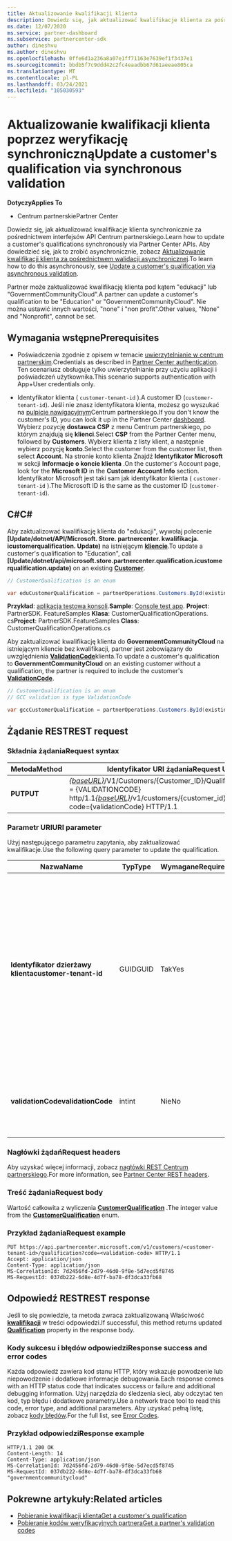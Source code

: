 ```yaml
---
title: Aktualizowanie kwalifikacji klienta
description: Dowiedz się, jak aktualizować kwalifikacje klienta za pośrednictwem synchronicznych ekranów lub przed sprawdzeniem, w tym adres skojarzony z profilem.
ms.date: 12/07/2020
ms.service: partner-dashboard
ms.subservice: partnercenter-sdk
author: dineshvu
ms.author: dineshvu
ms.openlocfilehash: 0ffe6d1a236a8a07e1ff71163e7639ef1f3437e1
ms.sourcegitcommit: bbdb5f7c9ddd42c2fc4eaadbb67d61aeeae805ca
ms.translationtype: MT
ms.contentlocale: pl-PL
ms.lasthandoff: 03/24/2021
ms.locfileid: "105030593"
---
```

# <a name="update-a-customers-qualification-via-synchronous-validation"></a><span data-ttu-id="fa3c3-103">Aktualizowanie kwalifikacji klienta poprzez weryfikację synchroniczną</span><span class="sxs-lookup"><span data-stu-id="fa3c3-103">Update a customer's qualification via synchronous validation</span></span>

<span data-ttu-id="fa3c3-104">**Dotyczy**</span><span class="sxs-lookup"><span data-stu-id="fa3c3-104">**Applies To**</span></span>

- <span data-ttu-id="fa3c3-105">Centrum partnerskie</span><span class="sxs-lookup"><span data-stu-id="fa3c3-105">Partner Center</span></span>

<span data-ttu-id="fa3c3-106">Dowiedz się, jak aktualizować kwalifikacje klienta synchronicznie za pośrednictwem interfejsów API Centrum partnerskiego.</span><span class="sxs-lookup"><span data-stu-id="fa3c3-106">Learn how to update a customer's qualifications synchronously via Partner Center APIs.</span></span> <span data-ttu-id="fa3c3-107">Aby dowiedzieć się, jak to zrobić asynchronicznie, zobacz [Aktualizowanie kwalifikacji klienta za pośrednictwem walidacji asynchronicznej](update-customer-qualification-asynchronous.md).</span><span class="sxs-lookup"><span data-stu-id="fa3c3-107">To learn how to do this asynchronously, see [Update a customer's qualification via asynchronous validation](update-customer-qualification-asynchronous.md).</span></span>

<span data-ttu-id="fa3c3-108">Partner może zaktualizować kwalifikację klienta pod kątem "edukacji" lub "GovernmentCommunityCloud".</span><span class="sxs-lookup"><span data-stu-id="fa3c3-108">A partner can update a customer's qualification to be "Education" or "GovernmentCommunityCloud".</span></span> <span data-ttu-id="fa3c3-109">Nie można ustawić innych wartości, "none" i "non profit".</span><span class="sxs-lookup"><span data-stu-id="fa3c3-109">Other values, "None" and "Nonprofit", cannot be set.</span></span>

## <a name="prerequisites"></a><span data-ttu-id="fa3c3-110">Wymagania wstępne</span><span class="sxs-lookup"><span data-stu-id="fa3c3-110">Prerequisites</span></span>

- <span data-ttu-id="fa3c3-111">Poświadczenia zgodnie z opisem w temacie [uwierzytelnianie w centrum partnerskim](partner-center-authentication.md).</span><span class="sxs-lookup"><span data-stu-id="fa3c3-111">Credentials as described in [Partner Center authentication](partner-center-authentication.md).</span></span> <span data-ttu-id="fa3c3-112">Ten scenariusz obsługuje tylko uwierzytelnianie przy użyciu aplikacji i poświadczeń użytkownika.</span><span class="sxs-lookup"><span data-stu-id="fa3c3-112">This scenario supports authentication with App+User credentials only.</span></span>

- <span data-ttu-id="fa3c3-113">Identyfikator klienta ( `customer-tenant-id` ).</span><span class="sxs-lookup"><span data-stu-id="fa3c3-113">A customer ID (`customer-tenant-id`).</span></span> <span data-ttu-id="fa3c3-114">Jeśli nie znasz identyfikatora klienta, możesz go wyszukać na [pulpicie nawigacyjnym](https://partner.microsoft.com/dashboard)Centrum partnerskiego.</span><span class="sxs-lookup"><span data-stu-id="fa3c3-114">If you don't know the customer's ID, you can look it up in the Partner Center [dashboard](https://partner.microsoft.com/dashboard).</span></span> <span data-ttu-id="fa3c3-115">Wybierz pozycję **dostawca CSP** z menu Centrum partnerskiego, po którym znajdują się **klienci**.</span><span class="sxs-lookup"><span data-stu-id="fa3c3-115">Select **CSP** from the Partner Center menu, followed by **Customers**.</span></span> <span data-ttu-id="fa3c3-116">Wybierz klienta z listy klient, a następnie wybierz pozycję **konto**.</span><span class="sxs-lookup"><span data-stu-id="fa3c3-116">Select the customer from the customer list, then select **Account**.</span></span> <span data-ttu-id="fa3c3-117">Na stronie konto klienta Znajdź **Identyfikator Microsoft** w sekcji **Informacje o koncie klienta** .</span><span class="sxs-lookup"><span data-stu-id="fa3c3-117">On the customer's Account page, look for the **Microsoft ID** in the **Customer Account Info** section.</span></span> <span data-ttu-id="fa3c3-118">Identyfikator Microsoft jest taki sam jak identyfikator klienta ( `customer-tenant-id` ).</span><span class="sxs-lookup"><span data-stu-id="fa3c3-118">The Microsoft ID is the same as the customer ID  (`customer-tenant-id`).</span></span>

## <a name="c"></a><span data-ttu-id="fa3c3-119">C\#</span><span class="sxs-lookup"><span data-stu-id="fa3c3-119">C\#</span></span>

<span data-ttu-id="fa3c3-120">Aby zaktualizować kwalifikację klienta do "edukacji", wywołaj polecenie **[Update/dotnet/API/Microsoft. Store. partnercenter. kwalifikacja. icustomerqualification. Update)** na istniejącym  [**kliencie**](/dotnet/api/microsoft.store.partnercenter.models.customers.customer).</span><span class="sxs-lookup"><span data-stu-id="fa3c3-120">To update a customer's qualification to "Education", call **[Update/dotnet/api/microsoft.store.partnercenter.qualification.icustomerqualification.update)** on an existing  [**Customer**](/dotnet/api/microsoft.store.partnercenter.models.customers.customer).</span></span>

``` csharp
// CustomerQualification is an enum

var eduCustomerQualification = partnerOperations.Customers.ById(existingCustomer.Id).Qualification.Update(CustomerQualification.Education);
```

<span data-ttu-id="fa3c3-121">**Przykład**: [aplikacja testowa konsoli](console-test-app.md).</span><span class="sxs-lookup"><span data-stu-id="fa3c3-121">**Sample**: [Console test app](console-test-app.md).</span></span> <span data-ttu-id="fa3c3-122">**Project**: PartnerSDK. FeatureSamples **Klasa**: CustomerQualificationOperations. cs</span><span class="sxs-lookup"><span data-stu-id="fa3c3-122">**Project**: PartnerSDK.FeatureSamples **Class**: CustomerQualificationOperations.cs</span></span>

<span data-ttu-id="fa3c3-123">Aby zaktualizować kwalifikację klienta do **GovernmentCommunityCloud** na istniejącym kliencie bez kwalifikacji, partner jest zobowiązany do uwzględnienia [**ValidationCode**](utility-resources.md#validationcode)klienta.</span><span class="sxs-lookup"><span data-stu-id="fa3c3-123">To update a customer's qualification to **GovernmentCommunityCloud** on an existing customer without a qualification, the partner is required to include the customer's [**ValidationCode**](utility-resources.md#validationcode).</span></span>

``` csharp
// CustomerQualification is an enum
// GCC validation is type ValidationCode

var gccCustomerQualification = partnerOperations.Customers.ById(existingCustomer.Id).Qualification.Update(CustomerQualification.GovernmentCommunityCloud, gccValidation);
```

## <a name="rest-request"></a><span data-ttu-id="fa3c3-124">Żądanie REST</span><span class="sxs-lookup"><span data-stu-id="fa3c3-124">REST request</span></span>

### <a name="request-syntax"></a><span data-ttu-id="fa3c3-125">Składnia żądania</span><span class="sxs-lookup"><span data-stu-id="fa3c3-125">Request syntax</span></span>

| <span data-ttu-id="fa3c3-126">Metoda</span><span class="sxs-lookup"><span data-stu-id="fa3c3-126">Method</span></span>  | <span data-ttu-id="fa3c3-127">Identyfikator URI żądania</span><span class="sxs-lookup"><span data-stu-id="fa3c3-127">Request URI</span></span>                                                                                             |
|---------|---------------------------------------------------------------------------------------------------------|
| <span data-ttu-id="fa3c3-128">**PUT**</span><span class="sxs-lookup"><span data-stu-id="fa3c3-128">**PUT**</span></span> | <span data-ttu-id="fa3c3-129">[*{baseURL}*](partner-center-rest-urls.md)/V1/Customers/{Customer_ID}/Qualification? Code = {VALIDATIONCODE} http/1.1</span><span class="sxs-lookup"><span data-stu-id="fa3c3-129">[*{baseURL}*](partner-center-rest-urls.md)/v1/customers/{customer_id}/qualification?code={validationCode} HTTP/1.1</span></span> |

### <a name="uri-parameter"></a><span data-ttu-id="fa3c3-130">Parametr URI</span><span class="sxs-lookup"><span data-stu-id="fa3c3-130">URI parameter</span></span>

<span data-ttu-id="fa3c3-131">Użyj następującego parametru zapytania, aby zaktualizować kwalifikacje.</span><span class="sxs-lookup"><span data-stu-id="fa3c3-131">Use the following query parameter to update the qualification.</span></span>

| <span data-ttu-id="fa3c3-132">Nazwa</span><span class="sxs-lookup"><span data-stu-id="fa3c3-132">Name</span></span>                   | <span data-ttu-id="fa3c3-133">Typ</span><span class="sxs-lookup"><span data-stu-id="fa3c3-133">Type</span></span> | <span data-ttu-id="fa3c3-134">Wymagane</span><span class="sxs-lookup"><span data-stu-id="fa3c3-134">Required</span></span> | <span data-ttu-id="fa3c3-135">Opis</span><span class="sxs-lookup"><span data-stu-id="fa3c3-135">Description</span></span>                                                                                                                                            |
|------------------------|------|----------|--------------------------------------------------------------------------------------------------------------------------------------------------------|
| <span data-ttu-id="fa3c3-136">**Identyfikator dzierżawy klienta**</span><span class="sxs-lookup"><span data-stu-id="fa3c3-136">**customer-tenant-id**</span></span> | <span data-ttu-id="fa3c3-137">GUID</span><span class="sxs-lookup"><span data-stu-id="fa3c3-137">GUID</span></span> | <span data-ttu-id="fa3c3-138">Tak</span><span class="sxs-lookup"><span data-stu-id="fa3c3-138">Yes</span></span>      | <span data-ttu-id="fa3c3-139">Wartość jest identyfikatorem GUID z sformatowaną **dzierżawą klienta** , która umożliwia odsprzedawcy filtrowanie wyników dla danego klienta należącego do odsprzedawcy.</span><span class="sxs-lookup"><span data-stu-id="fa3c3-139">The value is a GUID formatted **customer-tenant-id** that allows the reseller to filter the results for a given customer that belongs to the reseller.</span></span> |
| <span data-ttu-id="fa3c3-140">**validationCode**</span><span class="sxs-lookup"><span data-stu-id="fa3c3-140">**validationCode**</span></span>     | <span data-ttu-id="fa3c3-141">int</span><span class="sxs-lookup"><span data-stu-id="fa3c3-141">int</span></span>  | <span data-ttu-id="fa3c3-142">Nie</span><span class="sxs-lookup"><span data-stu-id="fa3c3-142">No</span></span>       | <span data-ttu-id="fa3c3-143">Wymagany tylko w przypadku chmury społecznościowej dla instytucji rządowych.</span><span class="sxs-lookup"><span data-stu-id="fa3c3-143">Only needed for Government Community Cloud.</span></span>                                                                                                            |

### <a name="request-headers"></a><span data-ttu-id="fa3c3-144">Nagłówki żądań</span><span class="sxs-lookup"><span data-stu-id="fa3c3-144">Request headers</span></span>

<span data-ttu-id="fa3c3-145">Aby uzyskać więcej informacji, zobacz [nagłówki REST Centrum partnerskiego](headers.md).</span><span class="sxs-lookup"><span data-stu-id="fa3c3-145">For more information, see [Partner Center REST headers](headers.md).</span></span>

### <a name="request-body"></a><span data-ttu-id="fa3c3-146">Treść żądania</span><span class="sxs-lookup"><span data-stu-id="fa3c3-146">Request body</span></span>

<span data-ttu-id="fa3c3-147">Wartość całkowita z wyliczenia [**CustomerQualification**](/dotnet/api/microsoft.store.partnercenter.models.customers.customerqualification) .</span><span class="sxs-lookup"><span data-stu-id="fa3c3-147">The integer value from the [**CustomerQualification**](/dotnet/api/microsoft.store.partnercenter.models.customers.customerqualification) enum.</span></span>

### <a name="request-example"></a><span data-ttu-id="fa3c3-148">Przykład żądania</span><span class="sxs-lookup"><span data-stu-id="fa3c3-148">Request example</span></span>

```http
PUT https://api.partnercenter.microsoft.com/v1/customers/<customer-tenant-id>/qualification?code=<validation-code> HTTP/1.1
Accept: application/json
Content-Type: application/json
MS-CorrelationId: 7d2456fd-2d79-46d0-9f8e-5d7ecd5f8745
MS-RequestId: 037db222-6d8e-4d7f-ba78-df3dca33fb68

```

## <a name="rest-response"></a><span data-ttu-id="fa3c3-149">Odpowiedź REST</span><span class="sxs-lookup"><span data-stu-id="fa3c3-149">REST response</span></span>

<span data-ttu-id="fa3c3-150">Jeśli to się powiedzie, ta metoda zwraca zaktualizowaną Właściwość [**kwalifikacji**](/dotnet/api/microsoft.store.partnercenter.customers.icustomer.qualification) w treści odpowiedzi.</span><span class="sxs-lookup"><span data-stu-id="fa3c3-150">If successful, this method returns updated [**Qualification**](/dotnet/api/microsoft.store.partnercenter.customers.icustomer.qualification) property in the response body.</span></span>

### <a name="response-success-and-error-codes"></a><span data-ttu-id="fa3c3-151">Kody sukcesu i błędów odpowiedzi</span><span class="sxs-lookup"><span data-stu-id="fa3c3-151">Response success and error codes</span></span>

<span data-ttu-id="fa3c3-152">Każda odpowiedź zawiera kod stanu HTTP, który wskazuje powodzenie lub niepowodzenie i dodatkowe informacje debugowania.</span><span class="sxs-lookup"><span data-stu-id="fa3c3-152">Each response comes with an HTTP status code that indicates success or failure and additional debugging information.</span></span> <span data-ttu-id="fa3c3-153">Użyj narzędzia do śledzenia sieci, aby odczytać ten kod, typ błędu i dodatkowe parametry.</span><span class="sxs-lookup"><span data-stu-id="fa3c3-153">Use a network trace tool to read this code, error type, and additional parameters.</span></span> <span data-ttu-id="fa3c3-154">Aby uzyskać pełną listę, zobacz [kody błędów](error-codes.md).</span><span class="sxs-lookup"><span data-stu-id="fa3c3-154">For the full list, see [Error Codes](error-codes.md).</span></span>

### <a name="response-example"></a><span data-ttu-id="fa3c3-155">Przykład odpowiedzi</span><span class="sxs-lookup"><span data-stu-id="fa3c3-155">Response example</span></span>

```http
HTTP/1.1 200 OK
Content-Length: 14
Content-Type: application/json
MS-CorrelationId: 7d2456fd-2d79-46d0-9f8e-5d7ecd5f8745
MS-RequestId: 037db222-6d8e-4d7f-ba78-df3dca33fb68
"governmentcommunitycloud"
```

## <a name="related-articles"></a><span data-ttu-id="fa3c3-156">Pokrewne artykuły:</span><span class="sxs-lookup"><span data-stu-id="fa3c3-156">Related articles</span></span>

- [<span data-ttu-id="fa3c3-157">Pobieranie kwalifikacji klienta</span><span class="sxs-lookup"><span data-stu-id="fa3c3-157">Get a customer's qualification</span></span>](./get-customer-qualification-synchronous.md)
- [<span data-ttu-id="fa3c3-158">Pobieranie kodów weryfikacyjnych partnera</span><span class="sxs-lookup"><span data-stu-id="fa3c3-158">Get a partner's validation codes</span></span>](get-a-partner-s-validation-codes.md)
